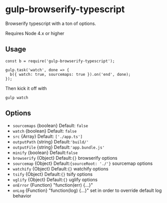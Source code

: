 # gulp-browserify-typescript
Browserify typescript with a ton of options.

Requires Node 4.x or higher


## Usage
```
const b = require('gulp-browserify-typescript');

gulp.task('watch', done => {
  b({ watch: true, sourcemaps: true }).on('end', done);
});

```

Then kick it off with
```
gulp watch
```

## Options
* ```sourcemaps``` {boolean} Default: `false`
* ```watch``` {boolean} Default: `false`
* ```src``` {Array} Default: `['./app.ts']`
* ```outputPath``` {string} Default:`'build/'`
* ```outputFile``` {string} Default:`'app.bundle.js'`
* ```minify``` {boolean} Default:`false`
* ```browserify``` {Object} Default:`{}` browserify options
* ```sourcemap``` {Object} Default:`{sourceRoot: './'}` sourcemap options
* ```watchify``` {Object} Default:`{}` watchify options
* ```tsify``` {Object} Default:`{}` tsify options
* ```uglify``` {Object} Default:`{}` uglify options
* ```onError``` {Function} "function(err) {...}"
* ```onLog``` {Function} "function(log) {...}" set in order to override default log behavior


